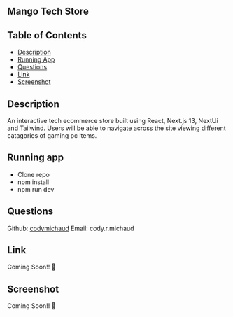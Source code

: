 ## Mango Tech Store

## Table of Contents
- [Description](#description)
- [Running App](#runningapp)
- [Questions](#questions)
- [Link](#link)
- [Screenshot](#screenshot)

## Description
An interactive tech ecommerce store built using React, Next.js 13, NextUi and Tailwind. Users will be able to navigate across the site viewing different catagories of gaming pc items. 

## Running app
- Clone repo
- npm install
- npm run dev

## Questions

Github: [codymichaud](https://github.com/codymichaud)
Email: cody.r.michaud

## Link

Coming Soon!! :rocket:

## Screenshot

Coming Soon!! :milky_way:
